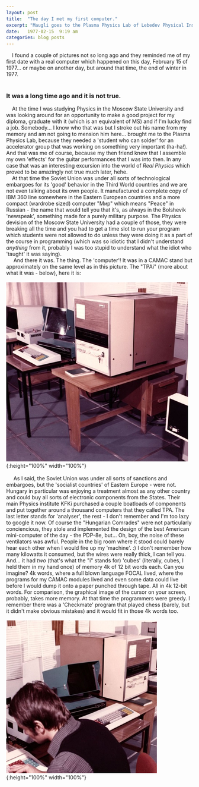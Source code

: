 ```yaml
---
layout: post
title:  "The day I met my first computer."
excerpt: "Maugli goes to the Plasma Physics Lab of Lebedev Physical Institute of the Academy of Sciences of the USSR and meets a computer brought there from another planet by the wind of 'socialist cooperation'."
date:   1977-02-15  9:19 am
categories: blog posts
---
```

&nbsp;&nbsp;&nbsp;&nbsp;I found a couple of pictures not so long ago and they reminded me of my first date with a real computer which happened on this day, February 15 of 1977... or maybe on another day, but around that time, the end of winter in 1977.<br><br>
### It was a long time ago and it is not true.
&nbsp;&nbsp;&nbsp;&nbsp;At the time I was studying Physics in the Moscow State University and was looking around for an opportunity to make a good project for my diploma, graduate with it (which is an equivalent of MS) and if I'm lucky find a job. Somebody... I know who that was but I stroke out his name from my memory and am not going to mension him here... brought me to the Plasma Physics Lab, because they needed a 'student who can solder' for an accelerator group that was working on something very important (ha-ha!). And that was me of course, because my then friend knew that I assemble my own 'effects' for the guitar performances that I was into then. In any case that was an interesting excursion into the world of _Real Physics_ which proved to be amazingly not true much later, hehe.<br>
&nbsp;&nbsp;&nbsp;&nbsp;At that time the Soviet Union was under all sorts of technological embargoes for its 'good' behavior in the Third World countries and we are not even talking about its own people. It manufactured a complete copy of IBM 360 line somewhere in the Eastern European countries and a more compact (wardrobe sized) computer "Мир" which means "Peace" in Russian - the name that would tell you that it's, as always in the Bolshevik 'newspeak', something made for a purely military purpose. The Physics devision of the Moscow State University had a couple of those, they were breaking all the time and you had to get a time slot to run your program which students were not allowed to do unless they were doing it as a part of the course in programming (which was so idiotic that I didn't understand _anything_ from it, probably I was too stupid to understand what the idiot who 'taught' it was saying).<br>
&nbsp;&nbsp;&nbsp;&nbsp; And there it was. The thing. The 'computer'! It was in a CAMAC stand but approximately on the same level as in this picture. The "TPAi" (more about what it was - below), here it is:
<br><br>
![TPAi-1](/images/TPAi_1.png){:height="100%" width="100%"}<br><br>
&nbsp;&nbsp;&nbsp;&nbsp; As I said, the Soviet Union was under all sorts of sanctions and embargoes, but the 'socialist countries' of Eastern Europe - were not. Hungary in particular was enjoying a treatment almost as any other country and could buy all sorts of electronic components from the States. Their main Physics institute KFKi purchased a couple boatloads of components and put together around a thousand computers that they called TPA. The last letter stands for 'analyser', the rest - I don't remember and I'm too lazy to google it now. Of course the "Hungarian Comrades" were not particularly conciencious, they stole and implemented the design of the best American mini-computer of the day - the PDP-8e, but... Oh, boy, the noise of these ventilators was awful. People in the big room where it stood could barely hear each other when I would fire up my 'machine'. :) I don't remember how many kilowatts it consumed, but the wires were really thick, I can tell you. And... it had _two_ (that's what the "i" stands for) 'cubes' (literally, cubes, I held them in my hand once) of memory 4k of 12 bit words each. Can you imagine? 4k words, where a full blown language FOCAL lived, where the programs for my CAMAC modules lived and even some data could live before I would dump it onto a paper punched through tape. All in 4k 12-bit words. For comparison, the graphical image of the cursor on your screen, probably, takes more memory. At that time the programmers were greedy. I remember there was a 'Checkmate' program that played chess (barely, but it didn't make obvious mistakes) and it would fit in those 4k words too. 
<br><br>
![TPAi-2](/images/TPAi_2.png){:height="100%" width="100%"}<br><br>

